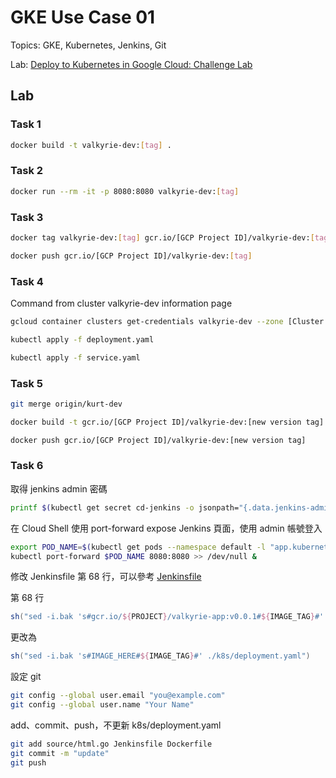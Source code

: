 # GKE Use Case 01

Topics: GKE, Kubernetes, Jenkins, Git

Lab: [Deploy to Kubernetes in Google Cloud: Challenge Lab](https://www.cloudskillsboost.google/focuses/10457?parent=catalog)

## Lab

### Task 1

```bash
docker build -t valkyrie-dev:[tag] .
```

### Task 2

```bash
docker run --rm -it -p 8080:8080 valkyrie-dev:[tag]
```

### Task 3

```bash
docker tag valkyrie-dev:[tag] gcr.io/[GCP Project ID]/valkyrie-dev:[tag]
```

```bash
docker push gcr.io/[GCP Project ID]/valkyrie-dev:[tag]
```

### Task 4

Command from cluster valkyrie-dev information page

```bash
gcloud container clusters get-credentials valkyrie-dev --zone [Cluster Zone] --project [GCP Project ID]
```

```bash
kubectl apply -f deployment.yaml
```

```bash
kubectl apply -f service.yaml
```

### Task 5

```bash
git merge origin/kurt-dev
```

```bash
docker build -t gcr.io/[GCP Project ID]/valkyrie-dev:[new version tag] .
```

```bash
docker push gcr.io/[GCP Project ID]/valkyrie-dev:[new version tag]
```

### Task 6

取得 jenkins admin 密碼

```bash
printf $(kubectl get secret cd-jenkins -o jsonpath="{.data.jenkins-admin-password}" | base64 --decode);echo
```

在 Cloud Shell 使用 port-forward expose Jenkins 頁面，使用 admin 帳號登入

```bash
export POD_NAME=$(kubectl get pods --namespace default -l "app.kubernetes.io/component=jenkins-master" -l "app.kubernetes.io/instance=cd" -o jsonpath="{.items[0].metadata.name}")
kubectl port-forward $POD_NAME 8080:8080 >> /dev/null &
```

修改 Jenkinsfile 第 68 行，可以參考 [Jenkinsfile](./Jenkinsfile)

第 68 行

```groovy
sh("sed -i.bak 's#gcr.io/${PROJECT}/valkyrie-app:v0.0.1#${IMAGE_TAG}#' ./k8s/deployment.yaml")
```

更改為

```groovy
sh("sed -i.bak 's#IMAGE_HERE#${IMAGE_TAG}#' ./k8s/deployment.yaml")
```

設定 git

```bash
git config --global user.email "you@example.com"
git config --global user.name "Your Name"
```

add、commit、push，不更新 k8s/deployment.yaml

```bash
git add source/html.go Jenkinsfile Dockerfile
git commit -m "update"
git push
```
